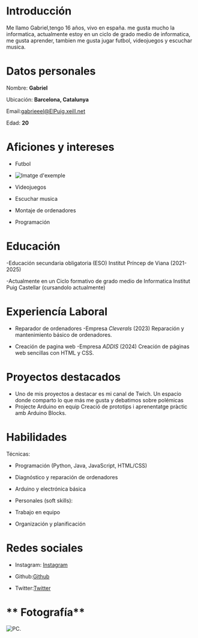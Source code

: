 # Introducción
Me llamo Gabriel,tengo 16 años, vivo en españa. me gusta mucho la informatica, actualmente estoy en un ciclo de grado medio de informatica, me gusta aprender, tambien me gusta jugar futbol, videojuegos y escuchar musica.

# **Datos personales**

Nombre: **Gabriel**

Ubicación: **Barcelona, Catalunya**

Email:gabrieeel@ElPuig.xeill.net

Edad: **20**

# **Aficiones y intereses**
- Futbol
- ![Imatge d'exemple](https://www.bing.com/images/search?)
- Videojuegos

- Escuchar musica

- Montaje de ordenadores

- Programación

# **Educación**
-Educación secundaria obligatoria (ESO)
Institut Príncep de Viana (2021-2025)

-Actualmente en un Ciclo formativo de grado medio de Informatica
Institut Puig Castellar (cursandolo actualmente)

# **Experiencía Laboral**
 - Reparador de ordenadores
   -Empresa *Cleverals* (2023)
 Reparación y mantenimiento básico de ordenadores.
 
 - Creación de pagina web
   -Empresa *ADDIS* (2024)
   Creación de páginas web sencillas con HTML y CSS.

# **Proyectos destacados**
- Uno de mis proyectos a destacar es mi canal de Twich.
  Un espacio donde comparto lo que más me gusta y debatimos sobre polémicas
- Projecte Arduino en equip
Creació de prototips i aprenentatge pràctic amb Arduino Blocks.

# **Habilidades**
Técnicas:
- Programación (Python, Java, JavaScript, HTML/CSS)
- Diagnóstico y reparación de ordenadores
- Arduino y electrónica básica

- Personales (soft skills):
- Trabajo en equipo
- Organización y planificación

# **Redes sociales**
- Instagram: [Instagram](https://www.instagram.com/Gabriel16736l/)

- Github:[Github](https://github.com/GABRIELL410/Gabriel/edit/main/README.md)

- Twitter:[Twitter](https://x.com/gabriel222103/)

# ** Fotografía**
![PC](https://www.bing.com/images/search?view=detailV2&ccid=mymiwe2c&id=249DFA2DF1FD5D31329382E685A2CE7F4F5E3B11&thid=OIP.mymiwe2cGm8Lpf5rzv4PMAHaE8&mediaurl=https%3a%2f%2fwaltostech.com%2fblog%2fwp-content%2fuploads%2f2023%2f08%2fReparacion-PC-1024x683.jpg&cdnurl=https%3a%2f%2fth.bing.com%2fth%2fid%2fR.9b29a2c1ed9c1a6f0ba5fe6bcefe0f30%3frik%3dETteT3%252fOooXmgg%26pid%3dImgRaw%26r%3d0&exph=683&expw=1024&q=reparando+pc&FORM=IRPRST&ck=54A70D90DEFB1EB1D0D24A7E645C43A8&selectedIndex=12&itb=0).
